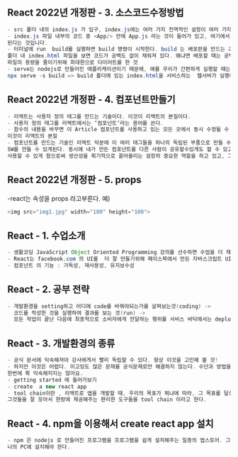 ## React 2022년 개정판 - 3. 소스코드수정방법
~~~ Java Script
- src 폴더 내의 index.js 가 입구, index.js에는 여러 가지 전역적인 설정이 여러 가지 전역적인 설정들이 들어간다고 생각하면 된다. 
- index.js 파일 내부의 코드 중 <App/> 안에 App.js 라는 것이 들어가 있고, 여기에서 여러분이 내용을 편집해 가면서  UI를 만들어가게 
된다는 것입니다. 
- 터미널에 run  build를 실행하면 build 명령이 시작한다. build 는 배포판을 만드는 과정을 build 라고 한다. build라는 폴더가 생김. 
폴더 내 index.html 파일을 보면 코드가 공백도 없이 채워져 있다. 왜냐면 배포할 때는 공백이 필요없다. 
파일의 용량을 줄이기위해 최대한으로 다이어트를 한 것
- serve는 nodejs로 만들어진 애플리케이션이기 때문에, 얘를 우리가 간편하게 실행할 때는  npx를 실행시키면 된다. 
npx serve -s build => build 폴더에 있는 index.html을 서비스하는  웹서버가 실행이 된다. 
~~~ 


## React 2022년 개정판 - 4. 컴포넌트만들기
~~~ Java Script
- 리액트는 사용자 정의 태그를 만드는 기술이다. 이것이 리액트의 본질이다.
- 사용자 정의 태그를 리액트에서는 ‘컴포넌트’라는 용어를 쓴다.
- 함수의 내용을 바꾸면 이 Article 컴포넌트를 사용하고 있는 모든 곳에서 동시 수정될 수 있는 폭발적인 효과를 얻을 수 있다. 
이것이 리액트의 본질
- 컴포넌트를 만드는 기술인 리액트 덕분에 이 여러 태그들을 하나의 독립된 부품으로 만들 수 있게 됐고, 그 부품을 이용하면 더 적은 복잡도로
SW를 만들 수 있게된다. 동시에 내가 만든 컴포넌트를 다른 사람이 공유할수있게도 할 수 있고, 다른 사람이 만든 컴포넌트를 내가 만든 프로젝트에도
사용할 수 있게 함으로써 생산성을 획기적으로 끌어올리는 굉장히 중요한 역할을 하고 있고, 그만큼 거대한 리액트 생태계가 존재하고 있다. 
~~~ 


## React 2022년 개정판 - 5. props
-react는 속성을 props 라고부른다. 
예)
~~~ Java Script
<img src="img1.jpg" width="100" height="100">
~~~ 




## React - 1. 수업소개
~~~ Java Script
- 생활코딩 JavaScript Object Oriented Programming 강의를 선수하면 수업을 더 재미있게 들을 수 있음 
- React는 facebook.com 의 UI를  더 잘 만들기위해 페이스북에서 만든 자바스크립트 UI 라이브러리입니다. 
- 컴포넌트 의 기능 : 가독성, 재사용성, 유지보수성
~~~ 

## React - 2. 공부 전략
~~~ Java Script
- 개발환경을 setting하고 어디에 code를 바꿔야되는가를 살펴보는것(coding) -> 
  코드를 작성한 것을 실행하여 결과를 보는 것(run) -> 
  모든 작업이 끝난 다음에 최종적으로 소비자에게 전달하는 행위를 서비스 바닥에서는 deploy라고 함. (deploy)
~~~ 

## React - 3. 개발환경의 종류
~~~ Java Script
- 공식 문서에 익숙해져야 강사에게서 빨리 독립할 수 있다. 항상 이것을 고민해 볼 것! 
- 하지만 이것은 어렵다. 이고잉도 많은 문제를 공식문제로만 해결하지 않는다. 수단과 방법을 가리지않고 익숙해지는게 공식문서입니다. 
한번에 확 익숙해지지는 않아요. 
- getting started 에 들어가보기
- create  a new react app
- tool chain이란 , 리액트로 앱을 개발할 때, 우리의 목표가 뭐냐에 따라, 그 목표를 달성하기위해 필요한 여러 개발 환경 도구들이 있다. 
그것들을 잘 모아서 한방에 제공해주는 편리한 도구들을 tool chain 이라고 한다. 
~~~ 


## React - 4. npm을 이용해서 create react app 설치
~~~ Java Script
- npm 은 nodejs 로 만들어진 프로그램을 프로그램을 쉽게 설치해주는 일종의 앱스토어. 그렇기 때문에 npm을 설치할 때는 nodejs라는 프로그램을 
나의 PC에 설치해야 한다. 
~~~

